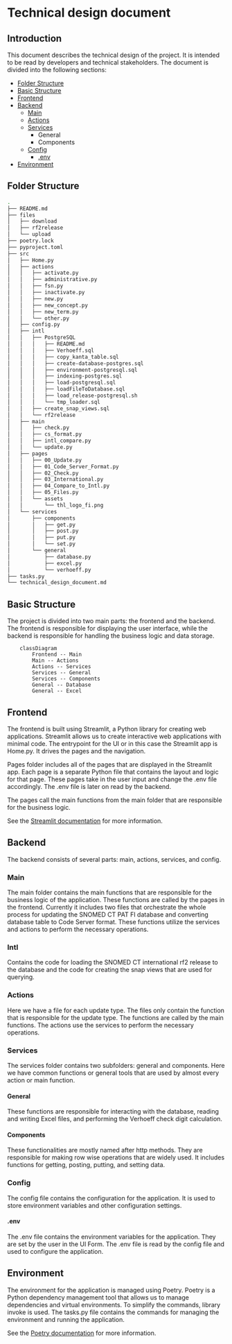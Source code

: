 # Technical design document


## Introduction
This document describes the technical design of the project. It is intended to be read by developers and technical stakeholders. The document is divided into the following sections:

- [Folder Structure](#folder-structure)
- [Basic Structure](#basic-structure)
- [Frontend](#frontend)
- [Backend](#backend)
    - [Main](#main)
    - [Actions](#actions)
    - [Services](#services)
        - General
        - Components
    - [Config](#config)
        - [.env](#env)
- [Environment](#environment)

## Folder Structure
```bash
.
├── README.md
├── files
│   ├── download
│   ├── rf2release
│   └── upload
├── poetry.lock
├── pyproject.toml
├── src
│   ├── Home.py
│   ├── actions
│   │   ├── activate.py
│   │   ├── administrative.py
│   │   ├── fsn.py
│   │   ├── inactivate.py
│   │   ├── new.py
│   │   ├── new_concept.py
│   │   ├── new_term.py
│   │   └── other.py
│   ├── config.py
│   ├── intl
│   │   ├── PostgreSQL
│   │   │   ├── README.md
│   │   │   ├── Verhoeff.sql
│   │   │   ├── copy_kanta_table.sql
│   │   │   ├── create-database-postgres.sql
│   │   │   ├── environment-postgresql.sql
│   │   │   ├── indexing-postgres.sql
│   │   │   ├── load-postgresql.sql
│   │   │   ├── loadFileToDatabase.sql
│   │   │   ├── load_release-postgresql.sh
│   │   │   └── tmp_loader.sql
│   │   ├── create_snap_views.sql
│   │   └── rf2release
│   ├── main
│   │   ├── check.py
│   │   ├── cs_format.py
│   │   ├── intl_compare.py
│   │   └── update.py
│   ├── pages
│   │   ├── 00_Update.py
│   │   ├── 01_Code_Server_Format.py
│   │   ├── 02_Check.py
│   │   ├── 03_International.py
│   │   ├── 04_Compare_to_Intl.py
│   │   ├── 05_Files.py
│   │   └── assets
│   │       └── thl_logo_fi.png
│   └── services
│       ├── components
│       │   ├── get.py
│       │   ├── post.py
│       │   ├── put.py
│       │   └── set.py
│       └── general
│           ├── database.py
│           ├── excel.py
│           └── verhoeff.py
├── tasks.py
└── technical_design_document.md
```

## Basic Structure
The project is divided into two main parts: the frontend and the backend. The frontend is responsible for displaying the user interface, while the backend is responsible for handling the business logic and data storage.

```mermaid
    classDiagram
        Frontend -- Main
        Main -- Actions
        Actions -- Services
        Services -- General
        Services -- Components
        General -- Database
        General -- Excel
```

## Frontend
The frontend is built using Streamlit, a Python library for creating web applications. Streamlit allows us to create interactive web applications with minimal code.
The entrypoint for the UI or in this case the Streamlit app is Home.py. It drives the pages and the navigation.

Pages folder includes all of the pages that are displayed in the Streamlit app. Each page is a separate Python file that contains the layout and logic for that page.
These pages take in the user input and change the .env file accordingly. The .env file is later on read by the backend.

The pages call the main functions from the main folder that are responsible for the business logic.

See the [Streamlit documentation](https://docs.streamlit.io/library) for more information.

## Backend

The backend consists of several parts: main, actions, services, and config.

### Main
The main folder contains the main functions that are responsible for the business logic of the application. These functions are called by the pages in the frontend.
Currently it includes two files that orchestrate the whole process for updating the SNOMED CT PAT FI database and converting database table to Code Server format.
These functions utilize the services and actions to perform the necessary operations.

### Intl
Contains the code for loading the SNOMED CT international rf2 release to the database and the code for creating the snap views that are used for querying.

### Actions
Here we have a file for each update type. The files only contain the function that is responsible for the update type. The functions are called by the main functions.
The actions use the services to perform the necessary operations.

### Services
The services folder contains two subfolders: general and components.
Here we have common functions or general tools that are used by almost every action or main function.

#### General
These functions are responsible for interacting with the database, reading and writing Excel files, and performing the Verhoeff check digit calculation.

#### Components
These functionalities are mostly named after http methods. They are responsible for making row wise operations that are widely used. It includes functions for getting, posting, putting, and setting data.

### Config
The config file contains the configuration for the application. It is used to store environment variables and other configuration settings.

#### .env
The .env file contains the environment variables for the application. They are set by the user in the UI Form. The .env file is read by the config file and used to configure the application.

## Environment
The environment for the application is managed using Poetry. Poetry is a Python dependency management tool that allows us to manage dependencies and virtual environments.
To simplify the commands, library invoke is used. The tasks.py file contains the commands for managing the environment and running the application.

See the [Poetry documentation](https://python-poetry.org/docs/) for more information.
    